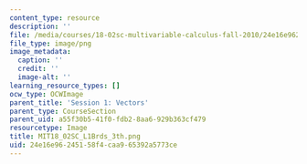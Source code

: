 ```yaml
---
content_type: resource
description: ''
file: /media/courses/18-02sc-multivariable-calculus-fall-2010/24e16e96245158f4caa965392a5773ce_MIT18_02SC_L1Brds_3th.png
file_type: image/png
image_metadata:
  caption: ''
  credit: ''
  image-alt: ''
learning_resource_types: []
ocw_type: OCWImage
parent_title: 'Session 1: Vectors'
parent_type: CourseSection
parent_uid: a55f30b5-41f0-fdb2-8aa6-929b363cf479
resourcetype: Image
title: MIT18_02SC_L1Brds_3th.png
uid: 24e16e96-2451-58f4-caa9-65392a5773ce
---
```

